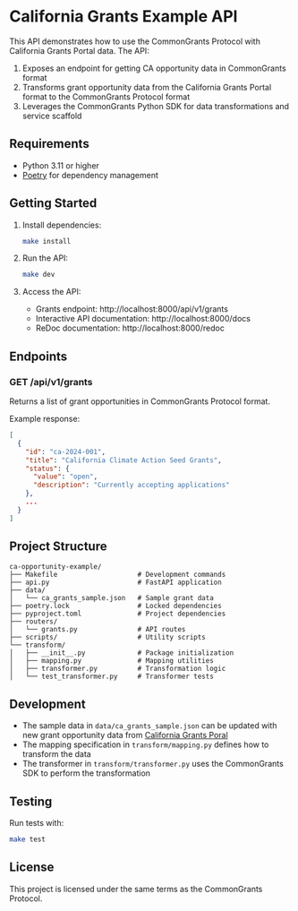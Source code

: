 # California Grants Example API

This API demonstrates how to use the CommonGrants Protocol with California Grants Portal data. The API:

1. Exposes an endpoint for getting CA opportunity data in CommonGrants format
2. Transforms grant opportunity data from the California Grants Portal format to the CommonGrants Protocol format
3. Leverages the CommonGrants Python SDK for data transformations and service scaffold

## Requirements

- Python 3.11 or higher
- [Poetry](https://python-poetry.org/) for dependency management

## Getting Started

1. Install dependencies:
   ```bash
   make install
   ```

2. Run the API:
   ```bash
   make dev
   ```

3. Access the API:
   - Grants endpoint: http://localhost:8000/api/v1/grants
   - Interactive API documentation: http://localhost:8000/docs
   - ReDoc documentation: http://localhost:8000/redoc

## Endpoints

### GET /api/v1/grants

Returns a list of grant opportunities in CommonGrants Protocol format.

Example response:
```json
[
  {
    "id": "ca-2024-001",
    "title": "California Climate Action Seed Grants",
    "status": {
      "value": "open",
      "description": "Currently accepting applications"
    },
    ...
  }
]
```

## Project Structure

```
ca-opportunity-example/
├── Makefile                    # Development commands
├── api.py                      # FastAPI application
├── data/
│   └── ca_grants_sample.json   # Sample grant data
├── poetry.lock                 # Locked dependencies
├── pyproject.toml              # Project dependencies
├── routers/
│   └── grants.py               # API routes
├── scripts/                    # Utility scripts
└── transform/
│   ├── __init__.py             # Package initialization
│   ├── mapping.py              # Mapping utilities
│   ├── transformer.py          # Transformation logic
│   └── test_transformer.py     # Transformer tests

```

## Development

- The sample data in `data/ca_grants_sample.json` can be updated with new grant opportunity data from [California Grants Poral](https://data.ca.gov/dataset/california-grants-portal)
- The mapping specification in `transform/mapping.py` defines how to transform the data
- The transformer in `transform/transformer.py` uses the CommonGrants SDK to perform the transformation

## Testing

Run tests with:
```bash
make test
```

## License

This project is licensed under the same terms as the CommonGrants Protocol. 
